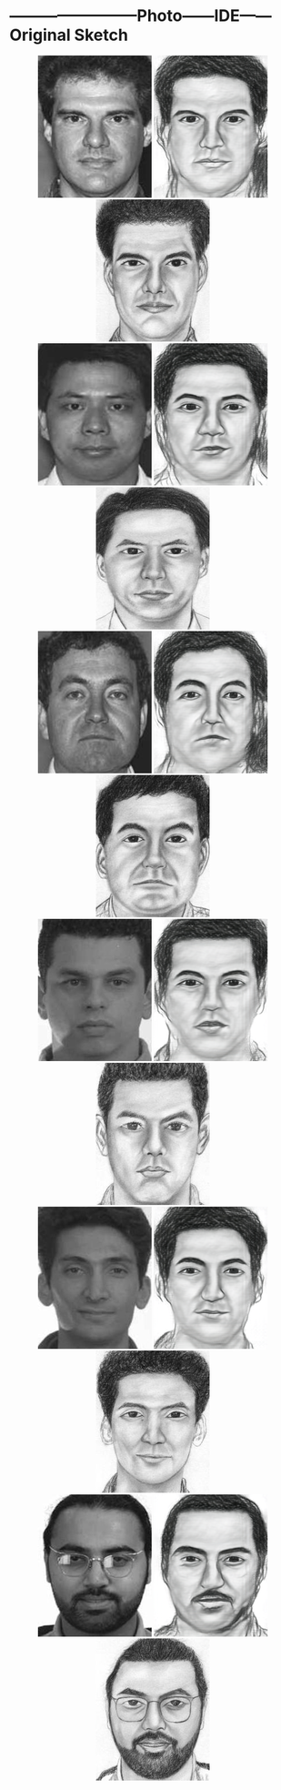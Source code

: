 #    ————————Photo——IDE——Original Sketch
<div align="center">
	<img src="imgs/CUFSF/Photo/14.jpg" width="200"/>
	<img src="imgs/CUFSF/IDE/14.png" width="200"/>
	<img src="imgs/CUFSF/original sketch/14.jpg" width="200"/>
</div>
</a>

<div align="center">
	<img src="imgs/CUFSF/Photo/15.jpg" width="200"/>
	<img src="imgs/CUFSF/IDE/15.png" width="200"/>
	<img src="imgs/CUFSF/original sketch/15.jpg" width="200"/>
</div>
</a>

<div align="center">
	<img src="imgs/CUFSF/Photo/18.jpg" width="200"/>
	<img src="imgs/CUFSF/IDE/18.png" width="200"/>
	<img src="imgs/CUFSF/original sketch/18.jpg" width="200"/>
</div>
</a>

<div align="center">
	<img src="imgs/CUFSF/Photo/39.jpg" width="200"/>
	<img src="imgs/CUFSF/IDE/39.png" width="200"/>
	<img src="imgs/CUFSF/original sketch/39.jpg" width="200"/>
</div>
</a>

<div align="center">
	<img src="imgs/CUFSF/Photo/42.jpg" width="200"/>
	<img src="imgs/CUFSF/IDE/42.png" width="200"/>
	<img src="imgs/CUFSF/original sketch/42.jpg" width="200"/>
</div>
</a>
<div align="center">
	<img src="imgs/CUFSF/Photo/49.jpg" width="200"/>
	<img src="imgs/CUFSF/IDE/49.png" width="200"/>
	<img src="imgs/CUFSF/original sketch/49.jpg" width="200"/>
</div>
</a>


